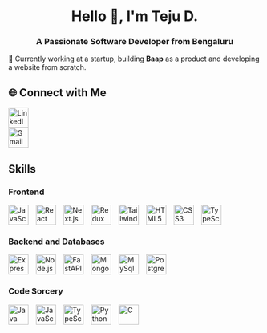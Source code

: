 <h1 align="center">Hello 👋, I'm Teju D.</h1>
<h3 align="center">A Passionate Software Developer from Bengaluru</h3>

<p>
  🚀 Currently working at a startup, building <strong>Baap</strong> as a product and developing a website from scratch.
</p>

## 🌐 Connect with Me

<p align="left">
  <a href="https://linkedin.com/in/tejud" target="blank">
    <img align="center" src="https://skillicons.dev/icons?i=linkedin" alt="LinkedIn" height="40" width="40" style="margin-right: 15px;"/>
  </a>
  <br>
  <a href="mailto:tejudharanesh1234@gmail.com">
    <img align="center" src="https://skillicons.dev/icons?i=gmail" alt="Gmail" height="40" width="40" style="margin-right: 15px;" />
  </a>
</p>

<h2>Skills</h2>

### Frontend
<div style="display: flex; flex-direction: row; align-items: center;">
  <img src="https://skillicons.dev/icons?i=js" alt="JavaScript" width="40" height="40" style="margin-right: 15px;" />
  <img src="https://skillicons.dev/icons?i=react" alt="React" width="40" height="40" style="margin-right: 15px;" />
  <img src="https://skillicons.dev/icons?i=nextjs" alt="Next.js" width="40" height="40" style="margin-right: 15px;" />
  <img src="https://skillicons.dev/icons?i=redux" alt="Redux" width="40" height="40" style="margin-right: 15px;" />
  <img src="https://skillicons.dev/icons?i=tailwind" alt="TailwindCSS" width="40" height="40" style="margin-right: 15px;" />
  <img src="https://skillicons.dev/icons?i=html" alt="HTML5" width="40" height="40" style="margin-right: 15px;" />
  <img src="https://skillicons.dev/icons?i=css" alt="CSS3" width="40" height="40" style="margin-right: 15px;" />
  <img src="https://skillicons.dev/icons?i=ts" alt="TypeScript" width="40" height="40" style="margin-right: 15px;" />

</div>

### Backend and Databases
<div style="display: flex; flex-direction: row; align-items: center;">
  <img src="https://skillicons.dev/icons?i=express" alt="Express.js" width="40" height="40" style="margin-right: 15px;" />
  <img src="https://skillicons.dev/icons?i=nodejs" alt="Node.js" width="40" height="40" style="margin-right: 15px;" />
  <img src="https://skillicons.dev/icons?i=fastapi" alt="FastAPI" width="40" height="40" style="margin-right: 15px;" />
  <img src="https://skillicons.dev/icons?i=mongodb" alt="MongoDB" width="40" height="40" style="margin-right: 15px;" />
    <img src="https://skillicons.dev/icons?i=mysql" alt="MySql" width="40" height="40" style="margin-right: 15px;" />
  <img src="https://skillicons.dev/icons?i=postgres" alt="PostgreSQL" width="40" height="40" style="margin-right: 15px;" />
</div>


### Code Sorcery
<div style="display: flex; flex-direction: row; align-items: center;">
  <img src="https://skillicons.dev/icons?i=java" alt="Java" width="40" height="40" style="margin-right: 15px;" />
  <img src="https://skillicons.dev/icons?i=js" alt="JavaScript" width="40" height="40" style="margin-right: 15px;" />
  <img src="https://skillicons.dev/icons?i=ts" alt="TypeScript" width="40" height="40" style="margin-right: 15px;" />
  <img src="https://skillicons.dev/icons?i=py" alt="Python" width="40" height="40" style="margin-right: 15px;" />
  <img src="https://skillicons.dev/icons?i=c" alt="C" width="40" height="40" style="margin-right: 15px;" />
</div>


